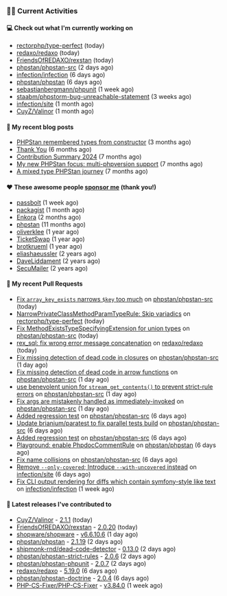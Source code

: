 ### 👨‍💻 Current Activities


#### 💻 Check out what I'm currently working on

- [rectorphp/type-perfect](https://github.com/rectorphp/type-perfect) (today)
- [redaxo/redaxo](https://github.com/redaxo/redaxo) (today)
- [FriendsOfREDAXO/rexstan](https://github.com/FriendsOfREDAXO/rexstan) (today)
- [phpstan/phpstan-src](https://github.com/phpstan/phpstan-src) (2 days ago)
- [infection/infection](https://github.com/infection/infection) (6 days ago)
- [phpstan/phpstan](https://github.com/phpstan/phpstan) (6 days ago)
- [sebastianbergmann/phpunit](https://github.com/sebastianbergmann/phpunit) (1 week ago)
- [staabm/phpstorm-bug-unreachable-statement](https://github.com/staabm/phpstorm-bug-unreachable-statement) (3 weeks ago)
- [infection/site](https://github.com/infection/site) (1 month ago)
- [CuyZ/Valinor](https://github.com/CuyZ/Valinor) (1 month ago)


#### 📜 My recent blog posts

- [PHPStan remembered types from constructor](https://staabm.github.io/2025/04/15/phpstan-remember-constructor-types.html) (3 months ago)
- [Thank You](https://staabm.github.io/2025/01/24/thank-you.html) (6 months ago)
- [Contribution Summary 2024](https://staabm.github.io/2024/12/11/contribution-summary-2024.html) (7 months ago)
- [My new PHPStan focus: multi-phpversion support](https://staabm.github.io/2024/11/28/phpstan-php-version-in-scope.html) (7 months ago)
- [A mixed type PHPStan journey](https://staabm.github.io/2024/11/26/phpstan-mixed-types.html) (7 months ago)


#### ❤️ These awesome people [sponsor me](https://github.com/sponsors/staabm) (thank you!)

- [passbolt](https://github.com/passbolt) (1 week ago)
- [packagist](https://github.com/packagist) (1 month ago)
- [Enkora](https://github.com/Enkora) (2 months ago)
- [phpstan](https://github.com/phpstan) (11 months ago)
- [oliverklee](https://github.com/oliverklee) (1 year ago)
- [TicketSwap](https://github.com/TicketSwap) (1 year ago)
- [brotkrueml](https://github.com/brotkrueml) (1 year ago)
- [eliashaeussler](https://github.com/eliashaeussler) (2 years ago)
- [DaveLiddament](https://github.com/DaveLiddament) (2 years ago)
- [SecuMailer](https://github.com/SecuMailer) (2 years ago)


#### 🔨 My recent Pull Requests

- [Fix `array_key_exists` narrows `$key` too much](https://github.com/phpstan/phpstan-src/pull/4151) on [phpstan/phpstan-src](https://github.com/phpstan/phpstan-src) (today)
- [NarrowPrivateClassMethodParamTypeRule: Skip variadics](https://github.com/rectorphp/type-perfect/pull/66) on [rectorphp/type-perfect](https://github.com/rectorphp/type-perfect) (today)
- [Fix MethodExistsTypeSpecifyingExtension for union types](https://github.com/phpstan/phpstan-src/pull/4150) on [phpstan/phpstan-src](https://github.com/phpstan/phpstan-src) (today)
- [rex_sql: fix wrong error message concatenation](https://github.com/redaxo/redaxo/pull/6317) on [redaxo/redaxo](https://github.com/redaxo/redaxo) (today)
- [Fix missing detection of dead code in closures](https://github.com/phpstan/phpstan-src/pull/4148) on [phpstan/phpstan-src](https://github.com/phpstan/phpstan-src) (1 day ago)
- [Fix missing detection of dead code in arrow functions](https://github.com/phpstan/phpstan-src/pull/4147) on [phpstan/phpstan-src](https://github.com/phpstan/phpstan-src) (1 day ago)
- [use benevolent union for `stream_get_contents()` to prevent strict-rule errors](https://github.com/phpstan/phpstan-src/pull/4146) on [phpstan/phpstan-src](https://github.com/phpstan/phpstan-src) (1 day ago)
- [Fix args are mistakenly handled as immediately-invoked](https://github.com/phpstan/phpstan-src/pull/4145) on [phpstan/phpstan-src](https://github.com/phpstan/phpstan-src) (1 day ago)
- [Added regression test](https://github.com/phpstan/phpstan-src/pull/4105) on [phpstan/phpstan-src](https://github.com/phpstan/phpstan-src) (6 days ago)
- [Update brianium/paratest to fix parallel tests build](https://github.com/phpstan/phpstan-src/pull/4104) on [phpstan/phpstan-src](https://github.com/phpstan/phpstan-src) (6 days ago)
- [Added regression test](https://github.com/phpstan/phpstan-src/pull/4103) on [phpstan/phpstan-src](https://github.com/phpstan/phpstan-src) (6 days ago)
- [Playground: enable PhpdocCommentRule](https://github.com/phpstan/phpstan/pull/13260) on [phpstan/phpstan](https://github.com/phpstan/phpstan) (6 days ago)
- [Fix name collisions](https://github.com/phpstan/phpstan-src/pull/4102) on [phpstan/phpstan-src](https://github.com/phpstan/phpstan-src) (6 days ago)
- [Remove `--only-covered`; Introduce `--with-uncovered` instead](https://github.com/infection/site/pull/278) on [infection/site](https://github.com/infection/site) (6 days ago)
- [Fix CLI output rendering for diffs which contain symfony-style like text](https://github.com/infection/infection/pull/2338) on [infection/infection](https://github.com/infection/infection) (1 week ago)


#### 🔭 Latest releases I've contributed to

- [CuyZ/Valinor](https://github.com/CuyZ/Valinor) - [2.1.1](https://github.com/CuyZ/Valinor/releases/tag/2.1.1) (today)
- [FriendsOfREDAXO/rexstan](https://github.com/FriendsOfREDAXO/rexstan) - [2.0.20](https://github.com/FriendsOfREDAXO/rexstan/releases/tag/2.0.20) (today)
- [shopware/shopware](https://github.com/shopware/shopware) - [v6.6.10.6](https://github.com/shopware/shopware/releases/tag/v6.6.10.6) (1 day ago)
- [phpstan/phpstan](https://github.com/phpstan/phpstan) - [2.1.19](https://github.com/phpstan/phpstan/releases/tag/2.1.19) (2 days ago)
- [shipmonk-rnd/dead-code-detector](https://github.com/shipmonk-rnd/dead-code-detector) - [0.13.0](https://github.com/shipmonk-rnd/dead-code-detector/releases/tag/0.13.0) (2 days ago)
- [phpstan/phpstan-strict-rules](https://github.com/phpstan/phpstan-strict-rules) - [2.0.6](https://github.com/phpstan/phpstan-strict-rules/releases/tag/2.0.6) (2 days ago)
- [phpstan/phpstan-phpunit](https://github.com/phpstan/phpstan-phpunit) - [2.0.7](https://github.com/phpstan/phpstan-phpunit/releases/tag/2.0.7) (2 days ago)
- [redaxo/redaxo](https://github.com/redaxo/redaxo) - [5.19.0](https://github.com/redaxo/redaxo/releases/tag/5.19.0) (6 days ago)
- [phpstan/phpstan-doctrine](https://github.com/phpstan/phpstan-doctrine) - [2.0.4](https://github.com/phpstan/phpstan-doctrine/releases/tag/2.0.4) (6 days ago)
- [PHP-CS-Fixer/PHP-CS-Fixer](https://github.com/PHP-CS-Fixer/PHP-CS-Fixer) - [v3.84.0](https://github.com/PHP-CS-Fixer/PHP-CS-Fixer/releases/tag/v3.84.0) (1 week ago)
